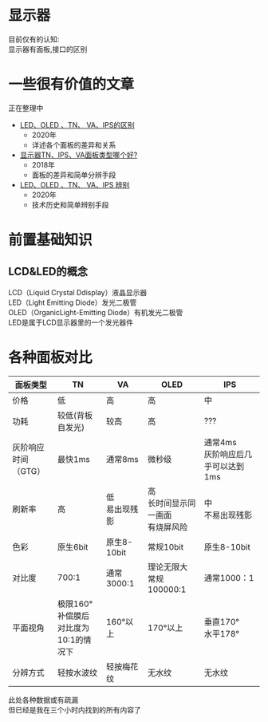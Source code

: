 # 显示器

目前仅有的认知:    
显示器有面板,接口的区别    

# 一些很有价值的文章

正在整理中
* [LED、OLED 、TN、 VA、IPS的区别](https://www.bilibili.com/read/cv7704611)
    * 2020年
    * 详述各个面板的差异和关系
* [显示器TN、IPS、VA面板类型哪个好?](https://zhuanlan.zhihu.com/p/50652546)
    * 2018年
    * 面板的差异和简单分辨手段
* [LED、OLED 、TN、 VA、IPS 辨别](https://zhuanlan.zhihu.com/p/258085940)
    * 2020年
    * 技术历史和简单辨别手段

# 前置基础知识

## LCD&LED的概念

LCD（Liquid Crystal Ddisplay）液晶显示器    
LED（Light Emitting Diode）发光二极管    
OLED（OrganicLight-Emitting Diode）有机发光二极管    
LED是属于LCD显示器里的一个发光器件    

# 各种面板对比

| 面板类型     | TN           | VA   | OLED | IPS  |
| ------------ | ------------ | ---- | ---- | ---- |
| 价格         | 低           |   高   | 高 | 中 |
| 功耗 | 较低(背板自发光) | 较高 | 高 | ??? |
| 灰阶响应时间<br>（GTG） | 最快1ms      | 通常8ms | 微秒级 | 通常4ms<br>灰阶响应后几乎可以达到1ms |
| 刷新率       | 高           | 低<br>易出现残影 | 高<br>长时间显示同一画面<br>有烧屏风险 | 中<br>不易出现残影 |
| 色彩         | 原生6bit     | 原生8-10bit | 常规10bit | 原生8-10bit |
| 对比度       | 700∶1   | 通常3000∶1 | 理论无限大<br>常规100000:1 | 通常1000：1 |
| 平面视角     | 极限160°<br>补偿膜后<br/>对比度为10∶1的情况下 | 160°以上 | 170°以上 | 垂直170°<br>水平178° |
| 分辨方式 | 轻按水波纹 | 轻按梅花纹 | 无水纹 | 无水纹 |

此处各种数据或有疏漏    
但已经是我在三个小时内找到的所有内容了
